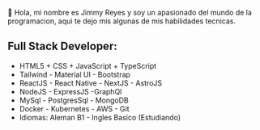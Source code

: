 👋 Hola, mi nombre es Jimmy Reyes y soy un apasionado del mundo de la programacion, aqui te dejo mis algunas de mis habilidades tecnicas.

## Full Stack Developer: 
* HTML5 + CSS + JavaScript + TypeScript
* Tailwind - Material UI - Bootstrap
* ReactJS - React Native - NextJS - AstroJS
* NodeJS - ExpressJS -GraphQl
* MySql - PostgresSql - MongoDB
* Docker - Kubernetes - AWS - Git
* Idiomas: Aleman B1 - Ingles Basico (Estudiando)
